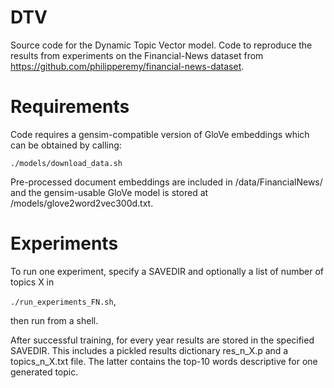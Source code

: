 # DTV
Source code for the Dynamic Topic Vector model.
Code to reproduce the results from experiments on the Financial-News dataset from https://github.com/philipperemy/financial-news-dataset.

# Requirements
Code requires a gensim-compatible version of GloVe embeddings which can be obtained by calling:

`./models/download_data.sh`

Pre-processed document embeddings are included in /data/FinancialNews/ and the gensim-usable GloVe model is stored at /models/glove2word2vec300d.txt.

# Experiments

To run one experiment, specify a SAVEDIR and optionally a list of number of topics X in

`./run_experiments_FN.sh`,

  then run from a shell.
  
 After successful training, for every year results are stored in the specified SAVEDIR.
 This includes a pickled results dictionary res_n_X.p and a topics_n_X.txt file. The latter contains the top-10 words 
 descriptive for one generated topic.
 
 
 

